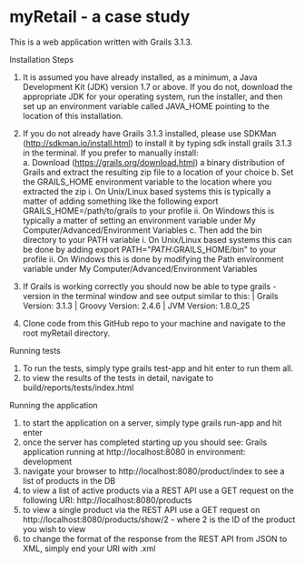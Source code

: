 # myRetail - a case study

This is a web application written with Grails 3.1.3.

Installation Steps

1. It is assumed you have already installed, as a minimum, a Java Development Kit (JDK) version 1.7 or above.  If you do not, download the appropriate JDK for your operating system, run the installer, and then set up an environment variable called JAVA_HOME pointing to the location of this installation.

2. If you do not already have Grails 3.1.3 installed, please use SDKMan (http://sdkman.io/install.html) to install it by typing sdk install grails 3.1.3 in the terminal.  If you prefer to manually install:       
    a. Download (https://grails.org/download.html) a binary distribution of Grails and extract the resulting zip file to a location of your choice
    b. Set the GRAILS_HOME environment variable to the location where you extracted the zip
      i. On Unix/Linux based systems this is typically a matter of adding something like the following export GRAILS_HOME=/path/to/grails to your profile
      ii. On Windows this is typically a matter of setting an environment variable under My Computer/Advanced/Environment Variables
    c. Then add the bin directory to your PATH variable
      i. On Unix/Linux based systems this can be done by adding export PATH="$PATH:$GRAILS_HOME/bin" to your profile
      ii. On Windows this is done by modifying the Path environment variable under My Computer/Advanced/Environment Variables

3. If Grails is working correctly you should now be able to type grails -version in the terminal window and see output similar to this: | Grails Version: 3.1.3 | Groovy Version: 2.4.6 | JVM Version: 1.8.0_25

4. Clone code from this GitHub repo to your machine and navigate to the root myRetail directory.

Running tests

1. To run the tests, simply type grails test-app and hit enter to run them all.
2. to view the results of the tests in detail, navigate to build/reports/tests/index.html

Running the application

1. to start the application on a server, simply type grails run-app and hit enter
2. once the server has completed starting up you should see: Grails application running at http://localhost:8080 in environment: development
3. navigate your browser to http://localhost:8080/product/index to see a list of products in the DB
4. to view a list of active products via a REST API use a GET request on the following URI: http://localhost:8080/products
5. to view a single product via the REST API use a GET request on http://localhost:8080/products/show/2 - where 2 is the ID of the product you wish to view
6. to change the format of the response from the REST API from JSON to XML, simply end your URI with .xml
